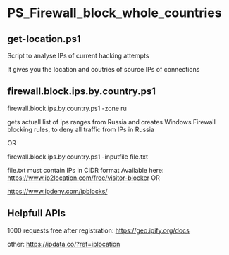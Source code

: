 # PS_Firewall_block_whole_countries


## get-location.ps1

Script to analyse IPs of current hacking attempts

It gives you the location and coutries of source IPs of connections


## firewall.block.ips.by.country.ps1



firewall.block.ips.by.country.ps1 -zone ru

gets actuall list of ips ranges from Russia and creates Windows Firewall blocking rules, to deny all traffic from IPs in Russia


OR

firewall.block.ips.by.country.ps1 -inputfile file.txt

file.txt must contain IPs in CIDR format
Available here:
https://www.ip2location.com/free/visitor-blocker
OR 

https://www.ipdeny.com/ipblocks/


## Helpfull APIs

1000 requests free after registration:
https://geo.ipify.org/docs


other: 
https://ipdata.co/?ref=iplocation
